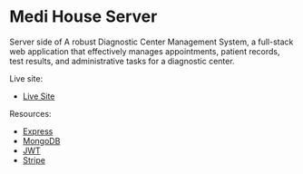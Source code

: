 # Medi House Server

Server side of A robust Diagnostic Center Management System, a full-stack web application that effectively manages appointments, patient records, test results, and administrative tasks for a diagnostic center.

Live site:

- [Live Site](https://medihouse.netlify.app)

Resources:

- [Express](https://expressjs.com)
- [MongoDB](https://cloud.mongodb.com)
- [JWT](https://jwt.io/libraries?language=Node.js)
- [Stripe](https://docs.stripe.com/checkout/quickstart?client=react&lang=node)
